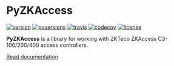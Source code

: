 # PyZKAccess

[![version](https://img.shields.io/pypi/v/pyzkaccess)](https://pypi.org/project/pyzkaccess/)
[![pyversions](https://img.shields.io/pypi/pyversions/pyzkaccess)](https://pypi.org/project/pyzkaccess/)
[![travis](https://img.shields.io/travis/com/bdragon300/pyzkaccess/master)](https://travis-ci.com/github/bdragon300/pyzkaccess)
[![codecov](https://codecov.io/gh/bdragon300/pyzkaccess/branch/master/graph/badge.svg)](https://codecov.io/gh/bdragon300/pyzkaccess)
[![license](https://img.shields.io/github/license/bdragon300/pyzkaccess)](https://github.com/bdragon300/pyzkaccess/blob/master/LICENSE)

**PyZKAccess** is a library for working with ZKTeco ZKAccess C3-100/200/400 access controllers.

[Read documentation](https://bdragon300.github.io/pyzkaccess)
